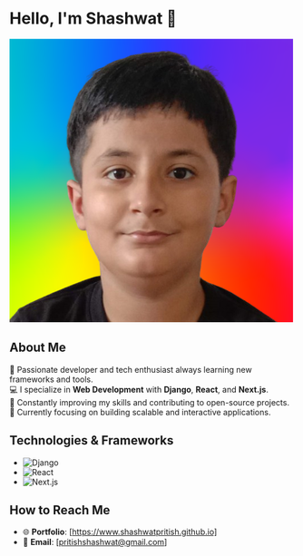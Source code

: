 # Hello, I'm Shashwat 👋

![Shashwat's Photo](./Profile.png)  <!-- Replace with your image URL -->

## About Me

🚀 Passionate developer and tech enthusiast always learning new frameworks and tools.  
💻 I specialize in **Web Development** with **Django**, **React**, and **Next.js**.  
🌱 Constantly improving my skills and contributing to open-source projects.  
🎯 Currently focusing on building scalable and interactive applications.

## Technologies & Frameworks

- ![Django](https://img.shields.io/badge/Django-092e20?logo=django&logoColor=white)
- ![React](https://img.shields.io/badge/React-61DAFB?logo=react&logoColor=black)
- ![Next.js](https://img.shields.io/badge/Next.js-000000?logo=next.js&logoColor=white)

## How to Reach Me

- 🌐 **Portfolio**: [https://www.shashwatpritish.github.io]  
- 📧 **Email**: [pritishshashwat@gmail.com]  
